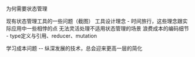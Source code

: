 为何需要状态管理


现有状态管理工具的一些问题（截图）
    工具设计理念 - 时间旅行，这些理念跟实际应用中一些相悖的点
    无法灵活处理不适用状态管理的场景
    浪费成本的编码细节 - type定义与引用、reducer、mutation
    
学习成本问题 -- 纵深发展的技术，总会迎来更高一层的简化







